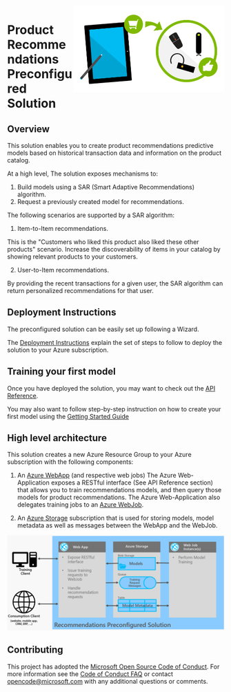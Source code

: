 <img  src="images/logo.png" align="right" height="200px">

# Product Recommendations Preconfigured Solution

## Overview

This solution enables you to create product recommendations predictive models based on historical transaction data and information on the product catalog.

At a high level, The solution exposes mechanisms to:
1. Build models using a SAR (Smart Adaptive Recommendations) algorithm. 
2. Request a previously created model for recommendations.

The following scenarios are supported by a SAR algorithm:

1. Item-to-Item recommendations.

This is the "Customers who liked this product also liked these other products" scenario.
Increase the discoverability of items in your catalog by showing relevant products to your customers.

2. User-to-Item recommendations.

By providing the recent transactions for a given user, the SAR algorithm can return personalized recommendations for that user. 


## Deployment Instructions

The preconfigured solution can be easily set up following a Wizard.


The [Deployment Instructions](deployment-instructions.md) explain the set of steps 
to follow to deploy the solution to your Azure subscription.

## Training your first model

Once you have deployed the solution, you may want to check out the [API Reference](api-reference.md).


You may also want to follow step-by-step instruction on how to create your first model
using the [Getting Started Guide](getting-started.md)


## High level architecture

This solution creates a new Azure Resource Group to your Azure subscription with the following components:

1. An [Azure WebApp](https://azure.microsoft.com/en-us/services/app-service/web/) (and respective web jobs)
The Azure Web-Application exposes a RESTful interface (See API Reference section) that allows you to train
recommendations models, and then query those models for product recommendations. The Azure Web-Application also
delegates training jobs  to an [Azure WebJob](https://docs.microsoft.com/en-us/azure/app-service-web/websites-webjobs-resources).

2. An [Azure Storage](https://azure.microsoft.com/en-us/services/storage) subscription that is used for storing models, 
model metadata as well as messages between the WebApp and the WebJob.

![Architecture Diagram](images/architecture-diagram.png)

## Contributing

This project has adopted the [Microsoft Open Source Code of Conduct](https://opensource.microsoft.com/codeofconduct/). For more information see the [Code of Conduct FAQ](https://opensource.microsoft.com/codeofconduct/faq/) or contact [opencode@microsoft.com](mailto:opencode@microsoft.com) with any additional questions or comments.
